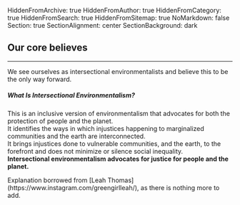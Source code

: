 HiddenFromArchive: true
HiddenFromAuthor: true
HiddenFromCategory: true
HiddenFromSearch: true
HiddenFromSitemap: true
NoMarkdown: false
Section: true
SectionAlignment: center
SectionBackground: dark

## Our core believes
<hr class="divider light my-4">

We see ourselves as intersectional environmentalists and believe this to be the only way forward.

##### What Is Intersectional Environmentalism? 
This is an inclusive version of environmentalism that advocates for both the protection of people and the planet.  
It identifies the ways in which injustices happening to marginalized communities and the earth are interconnected.  
It brings injustices done to vulnerable communities, and the earth, to the forefront and does not minimize or silence social inequality.  
**Intersectional environmentalism advocates for justice for people and the planet.**

<div markdown=1 class="text-white-50 mt-0 font-weight-light">Explanation borrowed from [Leah Thomas](https://www.instagram.com/greengirlleah/), as there is nothing more to add.</div>